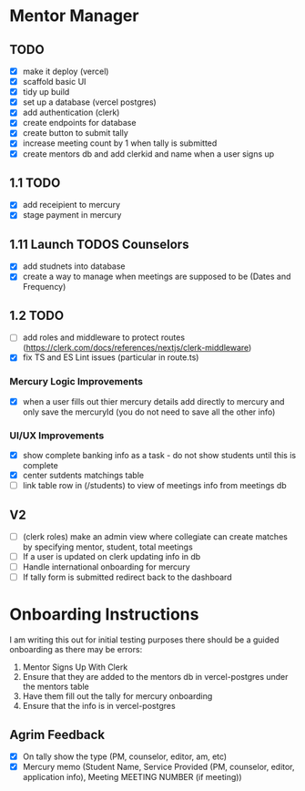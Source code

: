 # Mentor Manager

## TODO

- [x] make it deploy (vercel)
- [x] scaffold basic UI
- [x] tidy up build
- [x] set up a database (vercel postgres)
- [x] add authentication (clerk)
- [x] create endpoints for database
- [x] create button to submit tally
- [x] increase meeting count by 1 when tally is submitted
- [x] create mentors db and add clerkid and name when a user signs up

## 1.1 TODO

- [x] add receipient to mercury
- [x] stage payment in mercury

## 1.11 Launch TODOS Counselors

- [x] add studnets into database
- [x] create a way to manage when meetings are supposed to be (Dates and Frequency)

## 1.2 TODO

- [ ] add roles and middleware to protect routes (https://clerk.com/docs/references/nextjs/clerk-middleware)
- [x] fix TS and ES Lint issues (particular in route.ts)

### Mercury Logic Improvements

- [x] when a user fills out thier mercury details add directly to mercury and only save the mercuryId (you do not need to save all the other info)

### UI/UX Improvements

- [x] show complete banking info as a task - do not show students until this is complete
- [x] center sutdents matchings table
- [ ] link table row in (/students) to view of meetings info from meetings db

## V2

- [ ] (clerk roles) make an admin view where collegiate can create matches by specifying mentor, student, total meetings
- [ ] If a user is updated on clerk updating info in db
- [ ] Handle international onboarding for mercury
- [ ] If tally form is submitted redirect back to the dashboard

# Onboarding Instructions

I am writing this out for initial testing purposes there should be a guided onboarding as there may be errors:

1. Mentor Signs Up With Clerk
2. Ensure that they are added to the mentors db in vercel-postgres under the mentors table
3. Have them fill out the tally for mercury onboarding
4. Ensure that the info is in vercel-postgres

## Agrim Feedback

- [x] On tally show the type (PM, counselor, editor, am, etc)
- [x] Mercury memo (Student Name, Service Provided (PM, counselor, editor, application info), Meeting MEETING NUMBER (if meeting))
